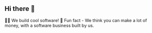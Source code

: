 ## Hi there 👋

🙋‍♀️ We build cool software!
🍿 Fun fact - We think you can make a lot of money, with a software business built by us.
